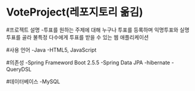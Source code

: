 # VoteProject(레포지토리 옮김)

#프로젝트 설명
-투표를 원하는 주제에 대해 누구나 투표를 등록하며 익명투표와 실명투표를 골라 불특정 다수에게 투표를 받을 수 있는 웹 애플리케이션

#사용 언어
-Java
-HTML5, JavaScript

#의존성
-Spring Frameword Boot 2.5.5
-Spring Data JPA
-hibernate
-QueryDSL

#데이터베이스
-MySQL
